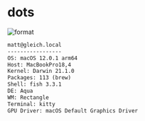
# dots

![format](https://github.com/gleich/dots/workflows/format/badge.svg)

```txt
matt@gleich.local 
----------------- 
OS: macOS 12.0.1 arm64 
Host: MacBookPro18,4 
Kernel: Darwin 21.1.0 
Packages: 113 (brew) 
Shell: fish 3.3.1 
DE: Aqua 
WM: Rectangle 
Terminal: kitty 
GPU Driver: macOS Default Graphics Driver 
```
